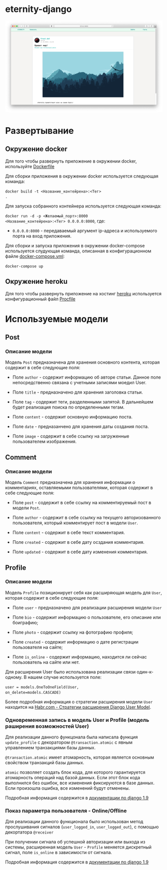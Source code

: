 # eternity-django

![eternity preview](eternity_preview.png)

# Развертывание
## Окружение docker

Для того чтобы развернуть приложение в окружении docker, используйте [Dockerfile](https://github.com/froOst23/eternity-django/blob/main/Dockerfile)

Для сборки приложения в окружении docker используется следующая команда:

<code>docker build -t <Название_контейрена>:<Тег> .</code>

Для запуска собранного контейнера используется следующая команда:

<code>docker run -d -p <Желаемый_порт>:8000 <Название_контейрена>:<Тег> 0.0.0.0:8000</code>, где:

* <code>0.0.0.0:8000</code> - передаваемый аргумент ip-адреса и используемого порта на вход приложения.

Для сборки и запуска приложения в окружении docker-compose используется слудующая команда, описанная в конфигурационном файле [docker-compose.yml](https://github.com/froOst23/eternity-django/blob/main/docker-compose.yml):

<code>docker-compose up</code>

## Окружение heroku

Для того чтобы развернуть приложение на хостинг [heroku](https://id.heroku.com/login) используется конфигурационный файл [Procfile](https://github.com/froOst23/eternity-django/blob/main/Procfile)

# Используемые модели
## Post
### Описание модели

Модель <code>Post</code> предназначена для хранения основного контента, которая содержит в себе следующие поля:

* Поле <code>author</code> - содержит информацию об авторе статьи. Данное поле непосредственно связана с учетными записями моедил User.

* Поле <code>title</code> - предназначено для хранения заголовка статьи.

* Поле <code>tag</code> - содержит теги, разделенными запятой. В дальнейшем будет реализация поиска по определенными тегам.

* Поле <code>content</code> - содержит основную информацию поста.

* Поле <code>date</code> - предназанчено для хранения даты создания поста.

* Поле <code>image</code> - содержит в себе ссылку на загруженные пользователем изображения.

## Comment
### Описание модели

Модель <code>Comment</code> предназначена для хранения информации о комментариях, оставляемыми пользователями, которая содержит в себе следующие поля:

* Поле <code>post</code> - содержит в себе ссылку на комментируемый пост в модели <code>Post</code>.

* Поле <code>author</code> - содержит в себе ссылку на текущего авторизованного пользователя, который комментирует пост в модели <code>User</code>.

* Поле <code>content</code> - содержит в себе текст комментария.

* Поле <code>created</code> - содержит в себе дату осздания комментария.

* Поле <code>updated</code> - содержит в себе дату изменения комментария.

## Profile
### Описание модели

Модель <code>Profile</code> позиционирует себя как расширяющая модель для <code>User</code>, которая содержит в себе следующие поля:

* Поле <code>user</code> - предназначено для реализации расширения модели <code>User</code>

* Поле <code>bio</code> - содержит информацию о пользователе, его описание или боиграфию;

* Поле <code>photo</code> - содержит ссылку на фотографию профиля;

* Поле <code>created</code> - содержит информацию о дате регистрации пользователя на сайте;

* Поле <code>is_online</code> - содержит информацию, находится ли сейчас пользователь на сайте или нет.

Для расширения User было использована реализации связи один-к-одному. В нашем случае используется поле:

<code>user = models.OneToOneField(User, on_delete=models.CASCADE)</code>

Более подробная информация о стратегии расширения модели <code>User</code> находится на [Habr.com - Стратегии расширения Django User Model](https://habr.com/ru/post/313764/#OneToOneField).

### Одновременная запись в модель User и Profile (модель раширения возможностей User)

Для реализации данного функцонала была написала функция <code>update_profile</code> с декоратором <code>@transaction.atomic</code> с явным управлением транзакциями базы данных.

<code>@transaction.atomic</code> имеет атомарность, которая является основным свойством транзакций базы данных. 

<code>atomic</code> позволяет создать блок кода, для которого гарантируется атомарность операций над базой данных. Если этот блок кода выполнился без ошибок, все изменения фиксируются в базе данных. Если произошла ошибка, все изменений будут отменены.

Подробная информация содержится в [документации по django 1.9](https://djbook.ru/rel1.7/topics/db/transactions.html)

### Показ параметра пользователя - Online/Offline

Для реализации данного функционала было использован метод прослушивания сигналов (<code>user_logged_in</code>, <code>user_logged_out</code>), с помощью декортатора <code>@receiver</code> 

При получении сигнала об успешной авторизации или выхода из системы, расширенная модель <code>User</code> - <code>Profile</code> меняется дискретный сигнал, поле <code>is_online</code> в зависимости от сигнала.

Подробная информация содержится в [документации по django 1.9](https://djbook.ru/rel1.9/topics/signals.html)